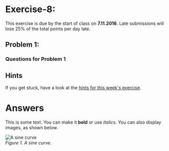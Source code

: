 # Exercise-8: 

This exercise is due by the start of class on **7.11.2016**.
Late submissions will lose 25% of the total points per day late.

## Problem 1: 

### Questions for Problem 1

## Hints
If you get stuck, have a look at the [hints for this week's exercise]().

# Answers
This is some text.
You can make it **bold** or use *italics*.
You can also display images, as shown below.

![A sine curve](img/sine-curve.png)<br/>
*Figure 1. A sine curve*.
